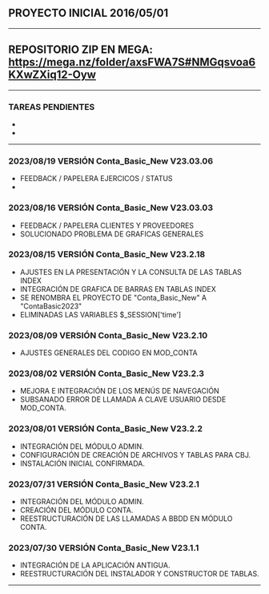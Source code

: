 
## PROYECTO INICIAL 2016/05/01
----
## REPOSITORIO ZIP EN MEGA: https://mega.nz/folder/axsFWA7S#NMGqsvoa6KXwZXiq12-Oyw
----
### TAREAS PENDIENTES

- 
- 

----
### 2023/08/19 VERSIÓN Conta_Basic_New V23.03.06

- FEEDBACK / PAPELERA EJERCICOS / STATUS
- 

### 2023/08/16 VERSIÓN Conta_Basic_New V23.03.03

- FEEDBACK / PAPELERA CLIENTES Y PROVEEDORES
- SOLUCIONADO PROBLEMA DE GRAFICAS GENERALES

### 2023/08/15 VERSIÓN Conta_Basic_New V23.2.18

- AJUSTES EN LA PRESENTACIÓN Y LA CONSULTA DE LAS TABLAS INDEX
- INTEGRACIÓN DE GRAFICA DE BARRAS EN TABLAS INDEX
- SE RENOMBRA EL PROYECTO DE "Conta_Basic_New" A "ContaBasic2023"
- ELIMINADAS LAS VARIABLES $_SESSION['time']

### 2023/08/09 VERSIÓN Conta_Basic_New V23.2.10

- AJUSTES GENERALES DEL CODIGO EN MOD_CONTA

### 2023/08/02 VERSIÓN Conta_Basic_New V23.2.3

- MEJORA E INTEGRACIÓN DE LOS MENÚS DE NAVEGACIÓN
- SUBSANADO ERROR DE LLAMADA A CLAVE USUARIO DESDE MOD_CONTA.

### 2023/08/01 VERSIÓN Conta_Basic_New V23.2.2

- INTEGRACIÓN DEL MÓDULO ADMIN.
- CONFIGURACIÓN DE CREACIÓN DE ARCHIVOS Y TABLAS PARA CBJ.
- INSTALACIÓN INICIAL CONFIRMADA.

### 2023/07/31 VERSIÓN Conta_Basic_New V23.2.1

- INTEGRACIÓN DEL MÓDULO ADMIN.
- CREACIÓN DEL MÓDULO CONTA.
- REESTRUCTURACIÓN DE LAS LLAMADAS A BBDD EN MÓDULO CONTA.
    
### 2023/07/30 VERSIÓN Conta_Basic_New V23.1.1

- INTEGRACIÓN DE LA APLICACIÓN ANTIGUA.
- REESTRUCTURACIÓN DEL INSTALADOR Y CONSTRUCTOR DE TABLAS.
----